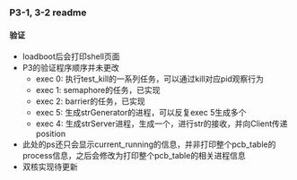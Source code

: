 ### P3-1, 3-2 readme

#### 验证

- loadboot后会打印shell页面
- P3的验证程序顺序并未更改
  - exec 0: 执行test_kill的一系列任务，可以通过kill对应pid观察行为
  - exec 1: semaphore的任务，已实现
  - exec 2: barrier的任务，已实现
  - exec 5: 生成strGenerator的进程，可以反复exec 5生成多个
  - exec 4: 生成strServer进程，生成一个，进行str的接收，并向Client传递position
- 此处的ps还只会显示current_running的信息，并非打印整个pcb_table的process信息，之后会修改为打印整个pcb_table的相关进程信息
- 双核实现待更新

